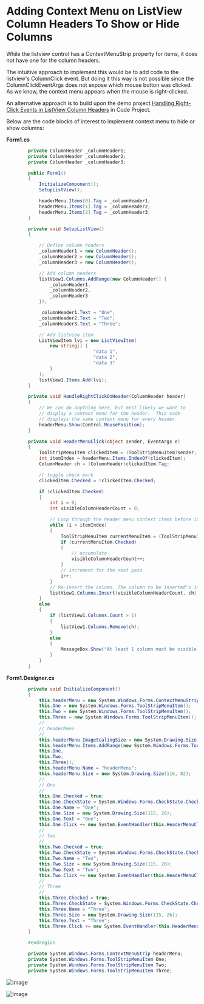 # Adding Context Menu on ListView Column Headers To Show or Hide Columns

While the listview control has a ContextMenuStrip property for items, it does not have one for the column headers. 

The intuitive approach to implement this would be to add code to the listview's ColumnClick event. But doing it this way is not possible since the ColumnClickEventArgs does not expose which mouse button was clicked. As we know, the context menu appears when the mouse is right-clicked.

An alternative approach is to build upon the demo project [Handling Right-Click Events in ListView Column Headers](https://www.codeproject.com/Articles/23330/Handling-Right-Click-Events-in-ListView-Column-Hea) in Code Project. 

Below are the code blocks of interest to implement context menu to hide or show columns:

**Form1.cs**
```C#
        private ColumnHeader _columnHeader1;
        private ColumnHeader _columnHeader2;
        private ColumnHeader _columnHeader3;

        public Form1()
        {
            InitializeComponent();
            SetupListView();

            headerMenu.Items[0].Tag = _columnHeader1;
            headerMenu.Items[1].Tag = _columnHeader2;
            headerMenu.Items[2].Tag = _columnHeader3;
        }

        private void SetupListView()
        {

            // Define column headers
            _columnHeader1 = new ColumnHeader();
            _columnHeader2 = new ColumnHeader();
            _columnHeader3 = new ColumnHeader();

            // Add column headers
            listView1.Columns.AddRange(new ColumnHeader[] {
                _columnHeader1,
                _columnHeader2,
                _columnHeader3
            });

            _columnHeader1.Text = "One";
            _columnHeader2.Text = "Two";
            _columnHeader3.Text = "Three";

            // Add listview item
            ListViewItem lvi = new ListViewItem(
                new string[] {
                                "data 1",
                                "data 2",
                                "data 3"
                }
            );
            listView1.Items.Add(lvi);
        }

        private void HandleRightClickOnHeader(ColumnHeader header)
        {
            // We can do anything here, but most likely we want to 
            // display a context menu for the header.  This code
            // displays the same context menu for every header.
            headerMenu.Show(Control.MousePosition);
        }

        private void HeaderMenuClick(object sender, EventArgs e)
        {
            ToolStripMenuItem clickedItem = (ToolStripMenuItem)sender;
            int itemIndex = headerMenu.Items.IndexOf(clickedItem);
            ColumnHeader ch = (ColumnHeader)clickedItem.Tag;

            // toggle check mark
            clickedItem.Checked = !clickedItem.Checked;

            if (clickedItem.Checked)
            {
                int i = 0;
                int visibleColumnHeaderCount = 0;

                // Loop through the header menu context items before itemIndex and count the checked ones
                while (i < itemIndex)
                {
                    ToolStripMenuItem currentMenuItem = (ToolStripMenuItem)headerMenu.Items[i];
                    if (currentMenuItem.Checked)
                    {
                        // accumulate
                        visibleColumnHeaderCount++;
                    }
                    // increment for the next pass
                    i++;
                }
                // Re-insert the column. The column to be inserted's index is equal to visibleColumnHeaderCount.
                listView1.Columns.Insert(visibleColumnHeaderCount, ch);
            }
            else
            {
                if (listView1.Columns.Count > 1)
                {
                    listView1.Columns.Remove(ch);
                }
                else
                {
                    MessageBox.Show("At least 1 column must be visible.");
                }
            }
        }
```

**Form1.Designer.cs**
```C#
        private void InitializeComponent()
        {
            this.headerMenu = new System.Windows.Forms.ContextMenuStrip(this.components);
            this.One = new System.Windows.Forms.ToolStripMenuItem();
            this.Two = new System.Windows.Forms.ToolStripMenuItem();
            this.Three = new System.Windows.Forms.ToolStripMenuItem();
            // 
            // headerMenu
            // 
            this.headerMenu.ImageScalingSize = new System.Drawing.Size(20, 20);
            this.headerMenu.Items.AddRange(new System.Windows.Forms.ToolStripItem[] {
            this.One,
            this.Two,
            this.Three});
            this.headerMenu.Name = "headerMenu";
            this.headerMenu.Size = new System.Drawing.Size(116, 82);
            // 
            // One
            // 
            this.One.Checked = true;
            this.One.CheckState = System.Windows.Forms.CheckState.Checked;
            this.One.Name = "One";
            this.One.Size = new System.Drawing.Size(115, 26);
            this.One.Text = "One";
            this.One.Click += new System.EventHandler(this.HeaderMenuClick);
            // 
            // Two
            // 
            this.Two.Checked = true;
            this.Two.CheckState = System.Windows.Forms.CheckState.Checked;
            this.Two.Name = "Two";
            this.Two.Size = new System.Drawing.Size(115, 26);
            this.Two.Text = "Two";
            this.Two.Click += new System.EventHandler(this.HeaderMenuClick);
            // 
            // Three
            // 
            this.Three.Checked = true;
            this.Three.CheckState = System.Windows.Forms.CheckState.Checked;
            this.Three.Name = "Three";
            this.Three.Size = new System.Drawing.Size(115, 26);
            this.Three.Text = "Three";
            this.Three.Click += new System.EventHandler(this.HeaderMenuClick);
        }

        #endregion

        private System.Windows.Forms.ContextMenuStrip headerMenu;
        private System.Windows.Forms.ToolStripMenuItem One;
        private System.Windows.Forms.ToolStripMenuItem Two;
        private System.Windows.Forms.ToolStripMenuItem Three;
```
![image](https://github.com/acasin3/ListViewHeaderContextMenu/assets/59311849/73b3e75b-a098-471f-bc95-edde0df04acc)

![image](https://github.com/acasin3/ListViewHeaderContextMenu/assets/59311849/0dbba9a1-28e6-4bd0-9a64-a27ba92fec62)


